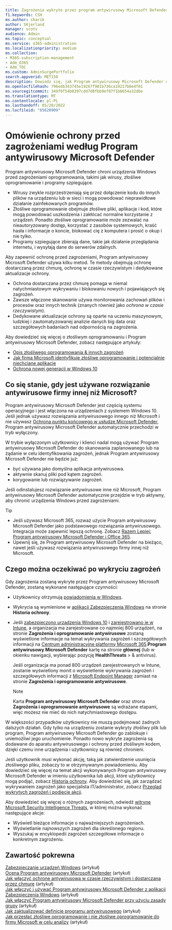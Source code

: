 ```yaml
---
title: Zagrożenia wykryte przez program antywirusowy Microsoft Defender
f1.keywords: CSH
ms.author: sharik
author: SKjerland
manager: scotv
audience: Admin
ms.topic: conceptual
ms.service: o365-administration
ms.localizationpriority: medium
ms.collection:
- M365-subscription-management
- Adm_O365
- Adm_TOC
ms.custom: AdminSurgePortfolio
search.appverid: MET150
description: Dowiedz się, jak Program antywirusowy Microsoft Defender chroni urządzenia Windows przed zagrożeniami oprogramowania, takimi jak wirusy, złośliwe oprogramowanie i programy szpiegujące.
ms.openlocfilehash: 796edb343745e19267f901b736ca19217b0e4f01
ms.sourcegitcommit: 349f0f54b0397cdd7d8fbb9ef07f1b6654a32d6e
ms.translationtype: MT
ms.contentlocale: pl-PL
ms.lasthandoff: 05/20/2022
ms.locfileid: "65620909"
---
```

# <a name="overview-of-threat-protection-by-microsoft-defender-antivirus"></a>Omówienie ochrony przed zagrożeniami według Program antywirusowy Microsoft Defender

Program antywirusowy Microsoft Defender chroni urządzenia Windows przed zagrożeniami oprogramowania, takimi jak wirusy, złośliwe oprogramowanie i programy szpiegujące.

- Wirusy zwykle rozprzestrzeniają się przez dołączenie kodu do innych plików na urządzeniu lub w sieci i mogą powodować nieprawidłowe działanie zainfekowanych programów.
- Złośliwe oprogramowanie obejmuje złośliwe pliki, aplikacje i kod, które mogą powodować uszkodzenia i zakłócać normalne korzystanie z urządzeń. Ponadto złośliwe oprogramowanie może zezwalać na nieautoryzowany dostęp, korzystać z zasobów systemowych, kraść hasła i informacje o koncie, blokować cię z komputera i prosić o okup i nie tylko.
- Programy szpiegujące zbierają dane, takie jak działanie przeglądania internetu, i wysyłają dane do serwerów zdalnych.
 
Aby zapewnić ochronę przed zagrożeniami, Program antywirusowy Microsoft Defender używa kilku metod. Te metody obejmują ochronę dostarczaną przez chmurę, ochronę w czasie rzeczywistym i dedykowane aktualizacje ochrony.

- Ochrona dostarczana przez chmurę pomaga w niemal natychmiastowym wykrywaniu i blokowaniu nowych i pojawiających się zagrożeń.
- Zawsze włączone skanowanie używa monitorowania zachowań plików i procesów oraz innych technik (znanych również jako *ochrona w czasie rzeczywistym*).
- Dedykowane aktualizacje ochrony są oparte na uczeniu maszynowym, ludzkiej i zautomatyzowanej analizie danych big data oraz szczegółowych badaniach nad odpornością na zagrożenia. 

Aby dowiedzieć się więcej o złośliwym oprogramowaniu i Program antywirusowy Microsoft Defender, zobacz następujące artykuły: 

- [Opis złośliwego oprogramowania & innych zagrożeń](/windows/security/threat-protection/intelligence/understanding-malware)
- [Jak firma Microsoft identyfikuje złośliwe oprogramowanie i potencjalnie niechciane aplikacje](/windows/security/threat-protection/intelligence/criteria)
- [Ochrona nowej generacji w Windows 10](/windows/security/threat-protection/microsoft-defender-antivirus/microsoft-defender-antivirus-in-windows-10)

## <a name="what-happens-when-a-non-microsoft-antivirus-solution-is-used"></a>Co się stanie, gdy jest używane rozwiązanie antywirusowe firmy innej niż Microsoft? 

Program antywirusowy Microsoft Defender jest częścią systemu operacyjnego i jest włączona na urządzeniach z systemem Windows 10. Jeśli jednak używasz rozwiązania antywirusowego innego niż Microsoft i nie używasz [Ochrona punktu końcowego w usłudze Microsoft Defender](/windows/security/threat-protection/microsoft-defender-atp/microsoft-defender-advanced-threat-protection), Program antywirusowy Microsoft Defender automatycznie przechodzi w tryb wyłączony.  

W trybie wyłączonym użytkownicy i klienci nadal mogą używać Program antywirusowy Microsoft Defender do skanowania zaplanowanego lub na żądanie w celu identyfikowania zagrożeń, jednak Program antywirusowy Microsoft Defender nie będzie już:

- być używana jako domyślna aplikacja antywirusowa.
- aktywnie skanuj pliki pod kątem zagrożeń.
- korygowanie lub rozwiązywanie zagrożeń.

Jeśli odinstalujesz rozwiązanie antywirusowe inne niż Microsoft, Program antywirusowy Microsoft Defender automatycznie przejdzie w tryb aktywny, aby chronić urządzenia Windows przed zagrożeniami.

> [!TIP]
> - Jeśli używasz Microsoft 365, rozważ użycie Program antywirusowy Microsoft Defender jako podstawowego rozwiązania antywirusowego. Integracja może zapewnić lepszą ochronę. Zobacz [Razem Lepiej: Program antywirusowy Microsoft Defender i Office 365](/windows/security/threat-protection/microsoft-defender-antivirus/office-365-microsoft-defender-antivirus).
> - Upewnij się, że Program antywirusowy Microsoft Defender na bieżąco, nawet jeśli używasz rozwiązania antywirusowego firmy innej niż Microsoft.

## <a name="what-to-expect-when-threats-are-detected"></a>Czego można oczekiwać po wykryciu zagrożeń

Gdy zagrożenia zostaną wykryte przez Program antywirusowy Microsoft Defender, zostaną wykonane następujące czynności:

- Użytkownicy otrzymują [powiadomienia w Windows](https://support.microsoft.com/windows/8942c744-6198-fe56-4639-34320cf9444e). 
- Wykrycia są wymienione w [aplikacji Zabezpieczenia Windows](/windows/security/threat-protection/windows-defender-security-center/windows-defender-security-center) na stronie **Historia ochrony**.  
- Jeśli [zabezpieczono urządzenia Windows 10](../setup/secure-win-10-pcs.md) i [zarejestrowano je w Intune](/mem/intune/enrollment/windows-enrollment-methods), a organizacja ma zarejestrowane co najmniej 800 urządzeń, na stronie **Zagrożenia i oprogramowanie antywirusowe** zostaną wyświetlone informacje na temat wykrywania zagrożeń i szczegółowych informacji na <a href="https://go.microsoft.com/fwlink/p/?linkid=2024339" target="_blank">Centrum administracyjne platformy Microsoft 365</a>.**Program antywirusowy Microsoft Defender** kartę na stronie **głównej** (lub w okienku nawigacji, wybierając pozycję **HealthThreats** >  & antivirus).

    Jeśli organizacja ma ponad 800 urządzeń zarejestrowanych w Intune, zostanie wyświetlony monit o wyświetlenie wykrywania zagrożeń i szczegółowych informacji z [Microsoft Endpoint Manager](/mem/endpoint-manager-overview) zamiast na stronie **Zagrożenia i oprogramowanie antywirusowe**.
 
    > [!NOTE]
    > Karta **Program antywirusowy Microsoft Defender** oraz strona **Zagrożenia i oprogramowanie antywirusowe** są wdrażane etapami, więc możesz nie mieć do nich natychmiastowego dostępu.

W większości przypadków użytkownicy nie muszą podejmować żadnych dalszych działań. Gdy tylko na urządzeniu zostanie wykryty złośliwy plik lub program, Program antywirusowy Microsoft Defender go zablokuje i uniemożliwi jego uruchomienie. Ponadto nowo wykryte zagrożenia są dodawane do aparatu antywirusowego i ochrony przed złośliwym kodem, dzięki czemu inne urządzenia i użytkownicy są również chronieni.  

Jeśli użytkownik musi wykonać akcję, taką jak zatwierdzenie usunięcia złośliwego pliku, zobaczy to w otrzymywanym powiadomieniu. Aby dowiedzieć się więcej na temat akcji wykonywanych Program antywirusowy Microsoft Defender w imieniu użytkownika lub akcji, które użytkownicy mogą podjąć, zobacz [Historia ochrony](https://support.microsoft.com/office/f1e5fd95-09b4-46d1-b8c7-1059a1e09708). Aby dowiedzieć się, jak zarządzać wykrywaniem zagrożeń jako specjalista IT/administrator, zobacz [Przegląd wykrytych zagrożeń i podjęcie akcji](../../business-premium/m365bp-review-threats-take-action.md).

Aby dowiedzieć się więcej o różnych zagrożeniach, odwiedź <a href="https://www.microsoft.com/wdsi/threats" target="_blank">witrynę Microsoft Security Intelligence Threats</a>, w której można wykonać następujące akcje: 

- Wyświetl bieżące informacje o najważniejszych zagrożeniach.
- Wyświetlanie najnowszych zagrożeń dla określonego regionu.
- Wyszukaj w encyklopedii zagrożeń szczegółowe informacje o konkretnym zagrożeniu.

## <a name="related-content"></a>Zawartość pokrewna

[Zabezpieczanie urządzeń Windows](/misc/m365bp-secure-windows-devices) (artykuł)\
[Ocena Program antywirusowy Microsoft Defender](/windows/security/threat-protection/microsoft-defender-antivirus/evaluate-microsoft-defender-antivirus) (artykuł)\
[Jak włączyć ochronę antywirusową w czasie rzeczywistym i dostarczaną przez chmurę](/mem/intune/user-help/turn-on-defender-windows#turn-on-real-time-and-cloud-delivered-protection) (artykuł)\
[Jak włączyć i używać Program antywirusowy Microsoft Defender z aplikacji Zabezpieczenia Windows](/windows/security/threat-protection/microsoft-defender-antivirus/microsoft-defender-security-center-antivirus) (artykuł)\
[Jak włączyć Program antywirusowy Microsoft Defender przy użyciu zasady grupy](/mem/intune/user-help/turn-on-defender-windows#turn-on-windows-defender) (artykuł)\
[Jak zaktualizować definicje programu antywirusowego](/mem/intune/user-help/turn-on-defender-windows#update-your-antivirus-definitions) (artykuł)\
[Jak przesłać złośliwe oprogramowanie i nie złośliwe oprogramowanie do firmy Microsoft w celu analizy](/microsoft-365/security/office-365-security/submitting-malware-and-non-malware-to-microsoft-for-analysis) (artykuł)